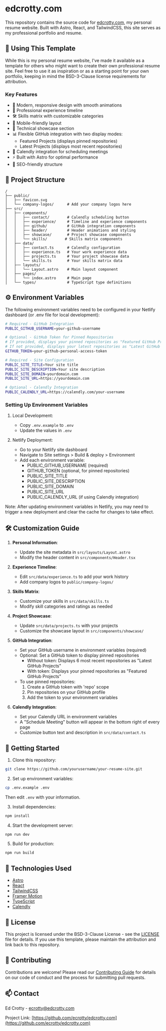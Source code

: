 # edcrotty.com

This repository contains the source code for [edcrotty.com](https://edcrotty.com), my personal resume website. Built with Astro, React, and TailwindCSS, this site serves as my professional portfolio and resume.

## 🌟 Using This Template

While this is my personal resume website, I've made it available as a template for others who might want to create their own professional resume site. Feel free to use it as inspiration or as a starting point for your own portfolio, keeping in mind the BSD-3-Clause license requirements for attribution.

### Key Features

- 🎨 Modern, responsive design with smooth animations
- 💼 Professional experience timeline
- 🛠️ Skills matrix with customizable categories
- 📱 Mobile-friendly layout
- 🔧 Technical showcase section
- 📊 Flexible GitHub integration with two display modes:
  - Featured Projects (displays pinned repositories)
  - Latest Projects (displays most recent repositories)
- 📅 Calendly integration for scheduling meetings
- ⚡ Built with Astro for optimal performance
- 🎯 SEO-friendly structure

## 🚀 Project Structure

```
/
├── public/
│   ├── favicon.svg
│   └── company-logos/      # Add your company logos here
├── src/
│   ├── components/
│   │   ├── contact/        # Calendly scheduling button
│   │   ├── experience/     # Timeline and experience components
│   │   ├── github/         # GitHub integration components
│   │   ├── header/         # Header animations and styling
│   │   ├── showcase/       # Project showcase components
│   │   └── skills/        # Skills matrix components
│   ├── data/
│   │   ├── contact.ts      # Calendly configuration
│   │   ├── experience.ts   # Your work experience data
│   │   ├── projects.ts     # Your project showcase data
│   │   └── skills.ts       # Your skills matrix data
│   ├── layouts/
│   │   └── Layout.astro    # Main layout component
│   ├── pages/
│   │   └── index.astro     # Main page
│   └── types/              # TypeScript type definitions
```

## ⚙️ Environment Variables

The following environment variables need to be configured in your Netlify dashboard (or .env file for local development):

```bash
# Required - GitHub Integration
PUBLIC_GITHUB_USERNAME=your-github-username

# Optional - GitHub Token for Pinned Repositories
# If provided, displays your pinned repositories as "Featured GitHub Projects"
# If not provided, displays your latest repositories as "Latest GitHub Projects"
GITHUB_TOKEN=your-github-personal-access-token

# Required - Site Configuration
PUBLIC_SITE_TITLE=Your site title
PUBLIC_SITE_DESCRIPTION=Your site description
PUBLIC_SITE_DOMAIN=yourdomain.com
PUBLIC_SITE_URL=https://yourdomain.com

# Optional - Calendly Integration
PUBLIC_CALENDLY_URL=https://calendly.com/your-username
```

### Setting Up Environment Variables

1. Local Development:
   - Copy `.env.example` to `.env`
   - Update the values in `.env`

2. Netlify Deployment:
   - Go to your Netlify site dashboard
   - Navigate to Site settings > Build & deploy > Environment
   - Add each environment variable:
     * PUBLIC_GITHUB_USERNAME (required)
     * GITHUB_TOKEN (optional, for pinned repositories)
     * PUBLIC_SITE_TITLE
     * PUBLIC_SITE_DESCRIPTION
     * PUBLIC_SITE_DOMAIN
     * PUBLIC_SITE_URL
     * PUBLIC_CALENDLY_URL (if using Calendly integration)

Note: After updating environment variables in Netlify, you may need to trigger a new deployment and clear the cache for changes to take effect.

## 🛠️ Customization Guide

1. **Personal Information**:
   - Update the site metadata in `src/layouts/Layout.astro`
   - Modify the header content in `src/components/Header.tsx`

2. **Experience Timeline**:
   - Edit `src/data/experience.ts` to add your work history
   - Add company logos to `public/company-logos/`

3. **Skills Matrix**:
   - Customize your skills in `src/data/skills.ts`
   - Modify skill categories and ratings as needed

4. **Project Showcase**:
   - Update `src/data/projects.ts` with your projects
   - Customize the showcase layout in `src/components/showcase/`

5. **GitHub Integration**:
   - Set your GitHub username in environment variables (required)
   - Optional: Set a GitHub token to display pinned repositories
     * Without token: Displays 6 most recent repositories as "Latest GitHub Projects"
     * With token: Displays your pinned repositories as "Featured GitHub Projects"
   - To use pinned repositories:
     1. Create a GitHub token with 'repo' scope
     2. Pin repositories on your GitHub profile
     3. Add the token to your environment variables

6. **Calendly Integration**:
   - Set your Calendly URL in environment variables
   - A "Schedule Meeting" button will appear in the bottom right of every page
   - Customize button text and description in `src/data/contact.ts`

## 🚀 Getting Started

1. Clone this repository:
```bash
git clone https://github.com/yourusername/your-resume-site.git
```

2. Set up environment variables:
```bash
cp .env.example .env
```
Then edit `.env` with your information.

3. Install dependencies:
```bash
npm install
```

4. Start the development server:
```bash
npm run dev
```

5. Build for production:
```bash
npm run build
```

## 🔧 Technologies Used

- [Astro](https://astro.build)
- [React](https://reactjs.org)
- [TailwindCSS](https://tailwindcss.com)
- [Framer Motion](https://www.framer.com/motion/)
- [TypeScript](https://www.typescriptlang.org)
- [Calendly](https://calendly.com)

## 📝 License

This project is licensed under the BSD-3-Clause License - see the [LICENSE](LICENSE) file for details. If you use this template, please maintain the attribution and link back to this repository.

## 🤝 Contributing

Contributions are welcome! Please read our [Contributing Guide](CONTRIBUTING.md) for details on our code of conduct and the process for submitting pull requests.

## 📫 Contact

Ed Crotty - [ecrotty@edcrotty.com](mailto:ecrotty@edcrotty.com)

Project Link: [https://github.com/ecrotty/edcrotty.com](https://github.com/ecrotty/edcrotty.com)
